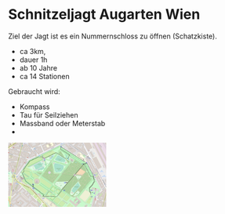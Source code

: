 # Schnitzeljagt Augarten Wien

Ziel der Jagt ist es ein Nummernschloss zu öffnen (Schatzkiste).

* ca 3km, 
* dauer 1h
* ab 10 Jahre
* ca 14 Stationen

Gebraucht wird:

* Kompass
* Tau für Seilziehen
* Massband oder Meterstab 
* 
<img src="map.png" width="200"/>

